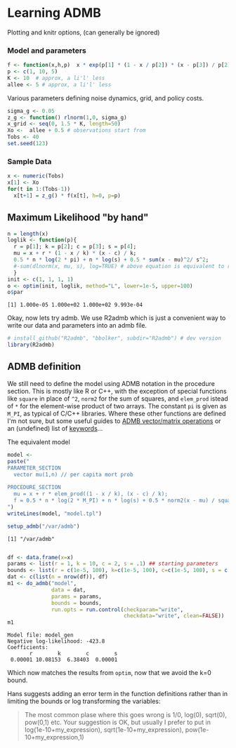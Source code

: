 # Learning ADMB

Plotting and knitr options, (can generally be ignored)






### Model and parameters


```r
f <- function(x,h,p)  x * exp(p[1] * (1 - x / p[2]) * (x - p[3]) / p[2] ) 
p <- c(1, 10, 5)
K <- 10  # approx, a li'l' less
allee <- 5 # approx, a li'l' less
```


  

Various parameters defining noise dynamics, grid, and policy costs.  


```r
sigma_g <- 0.05
z_g <- function() rlnorm(1,0, sigma_g)
x_grid <- seq(0, 1.5 * K, length=50)
Xo <-  allee + 0.5 # observations start from
Tobs <- 40
set.seed(123)
```


### Sample Data


```r
x <- numeric(Tobs)
x[1] <- Xo
for(t in 1:(Tobs-1))
  x[t+1] = z_g() * f(x[t], h=0, p=p)
```



## Maximum Likelihood "by hand"


```r
n = length(x)
loglik <- function(p){ 
  r = p[1]; k = p[2]; c = p[3]; s = p[4];
  mu = x + r * (1 - x / k) * (x - c) / k;
  0.5 * n * log(2 * pi) + n * log(s) + 0.5 * sum(x - mu)^2/ s^2;
  #-sum(dlnorm(x, mu, s), log=TRUE) # above equation is equivalent to results from built-in function
  }
init <- c(1, 1, 1, 1)
o <- optim(init, loglik, method="L", lower=1e-5, upper=100)
o$par
```

```
[1] 1.000e-05 1.000e+02 1.000e+02 9.993e-04
```


Okay, now lets try admb.  We use R2admb which is just a convenient way to write our data and parameters into an admb file.  



```r
# install_github("R2admb", "bbolker", subdir="R2admb") # dev version
library(R2admb)
```



## ADMB definition

We still need to define the model using ADMB notation in the procedure section.  This is mostly like R or C++, with the exception of special functions like `square` in place of `^2`, `norm2` for the sum of squares, and `elem_prod` istead of `*` for the element-wise product of two arrays. The constant `pi` is given as `M_PI`, as typical of C/C++ libraries.  Where these other functions are defined I'm not sure, but some useful guides to [ADMB vector/matrix operations](http://fish.washington.edu/research/MPAM/resources/ADMB_Minte-Vera.pdf) or an (undefined) list of [keywords](http://www.admb-project.org/developers/contribute-documentation/functions/keywords.txt/view)...

The equivalent model 


```r
model <- 
paste("
PARAMETER_SECTION
  vector mu(1,n) // per capita mort prob
      
PROCEDURE_SECTION
  mu = x + r * elem_prod((1 - x / k), (x - c) / k);
  f = 0.5 * n * log(2 * M_PI) + n * log(s) + 0.5 * norm2(x - mu) / square(s);
")
writeLines(model, "model.tpl")
```







```r
setup_admb("/var/admb")
```

```
[1] "/var/admb"
```

```r

df <- data.frame(x=x)
params <- list(r = 1, k = 10, c = 2, s = .1) ## starting parameters
bounds <- list(r = c(1e-5, 100), k=c(1e-5, 100), c=c(1e-5, 100), s = c(1e-5,100)) ## bounds
dat <- c(list(n = nrow(df)), df)
m1 <- do_admb("model",
              data = dat,
              params = params,
              bounds = bounds,
              run.opts = run.control(checkparam="write",
                                     checkdata="write", clean=FALSE))
m1
```

```
Model file: model_gen 
Negative log-likelihood: -423.8 
Coefficients:
       r        k        c        s 
 0.00001 10.08153  6.38403  0.00001 
```



Which now matches the results from `optim`, now that we avoid the k=0 bound.  

Hans suggests adding an error term in the function definitions rather than in limiting the bounds or log transforming the variables:

> The most common plase where
 this goes wrong is 1/0, log(0), sqrt(0), pow(0,1) etc.
> Your suggestion is OK, but usually I prefer to put
 in log(1e-10+my_expression), sqrt(1e-10+my_expression), pow(1e-10+my_expression,1)

